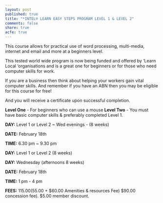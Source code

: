 ```yaml
---
layout: post
published: true
title: "*INTEL® LEARN EASY STEPS PROGRAM LEVEL 1 & LEVEL 2"
comments: false
share: true
acfe: true
---
```


This course allows for practical use of word processing, multi-media,
internet and email and more at a beginners level.

This tested world wide program is now being funded and offered by
‘Learn Local ‘organisations and is a great one for beginners or for those who need computer skills for work.

If you are a business then think about helping your workers gain vital computer skills. And remember if you have an ABN then you may be eligible for this course for free!

And you will receive a certificate upon successful completion.

**Level One** - For beginners who can use a mouse
**Level Two** - You must have basic computer skills & preferably
completed Level 1.

**DAY:** Level 1 or Level 2 ~ Wed evenings - (8 weeks)

**DATE:** February 18th

**TIME:** 6.30 pm ~ 9.30 pm

**DAY:** Level 1 or Level 2 (8 weeks)

**DAY:** Wednesday (afternoons 8 weeks)

**DATE:** February 18th

**TIME:** 1 pm - 4 pm

**FEES:** $115.00 ($55.00 + $60.00 Amenities & resources Fee) $90.00 concession fee). $5.00 member discount.